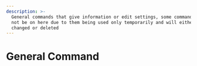 ```yaml
---
description: >-
  General commands that give information or edit settings, some command might
  not be on here due to them being used only temporarily and will either be
  changed or deleted
---
```


# General Command

